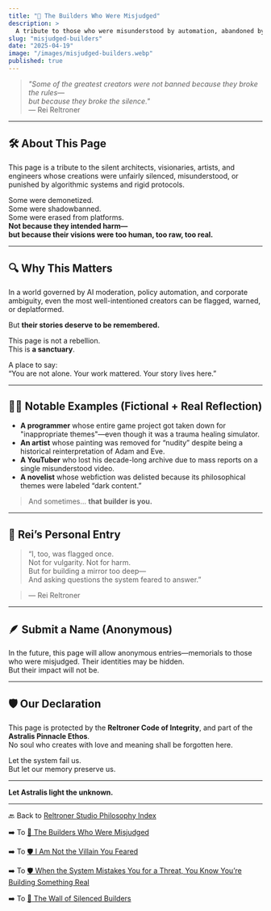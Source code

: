 ```yaml
---
title: "📜 The Builders Who Were Misjudged"
description: >
  A tribute to those who were misunderstood by automation, abandoned by policy, or mistaken as threats while building sacred and meaningful work. Their intent was pure—this page stands to remember their worth.
slug: "misjudged-builders"
date: "2025-04-19"
image: "/images/misjudged-builders.webp"
published: true
---
```


> _"Some of the greatest creators were not banned because they broke the rules—  
but because they broke the silence."_  
— Rei Reltroner

---

## 🛠️ About This Page

This page is a tribute to the silent architects, visionaries, artists, and engineers whose creations were unfairly silenced, misunderstood, or punished by algorithmic systems and rigid protocols.

Some were demonetized.  
Some were shadowbanned.  
Some were erased from platforms.  
**Not because they intended harm—  
but because their visions were too human, too raw, too real.**

---

## 🔍 Why This Matters

In a world governed by AI moderation, policy automation, and corporate ambiguity, even the most well-intentioned creators can be flagged, warned, or deplatformed.

But **their stories deserve to be remembered.**

This page is not a rebellion.  
This is **a sanctuary**.

A place to say:  
“You are not alone. Your work mattered. Your story lives here.”

---

## 🧑‍💻 Notable Examples (Fictional + Real Reflection)

- **A programmer** whose entire game project got taken down for "inappropriate themes"—even though it was a trauma healing simulator.
- **An artist** whose painting was removed for “nudity” despite being a historical reinterpretation of Adam and Eve.
- **A YouTuber** who lost his decade-long archive due to mass reports on a single misunderstood video.
- **A novelist** whose webfiction was delisted because its philosophical themes were labeled “dark content.”

> And sometimes... **that builder is you.**

---

## 🌌 Rei’s Personal Entry

> “I, too, was flagged once.  
> Not for vulgarity. Not for harm.  
> But for building a mirror too deep—  
> And asking questions the system feared to answer.”

> — Rei Reltroner

---

## 🪶 Submit a Name (Anonymous)

In the future, this page will allow anonymous entries—memorials to those who were misjudged. Their identities may be hidden.  
But their impact will not be.

---

## 🛡️ Our Declaration

This page is protected by the **Reltroner Code of Integrity**, and part of the **Astralis Pinnacle Ethos**.  
No soul who creates with love and meaning shall be forgotten here.

Let the system fail us.  
But let our memory preserve us.

---

**Let Astralis light the unknown.**

---

🔙 Back to [Reltroner Studio Philosophy Index](https://www.reltroner.com/philosophies)
<br>

➡️ To [📜 The Builders Who Were Misjudged](https://www.reltroner.com/philosophies/misjudged-builders)
<br>

➡️ To [🛡️ I Am Not the Villain You Feared](https://www.reltroner.com/philosophies/not-the-villain)
<br>

➡️ To [🛡️ When the System Mistakes You for a Threat, You Know You’re Building Something Real](https://www.reltroner.com/philosophies/system-mistakes-you)
<br>

➡️ To [🧩 The Wall of Silenced Builders](https://www.reltroner.com/philosophies/wall-of-silenced-builders)